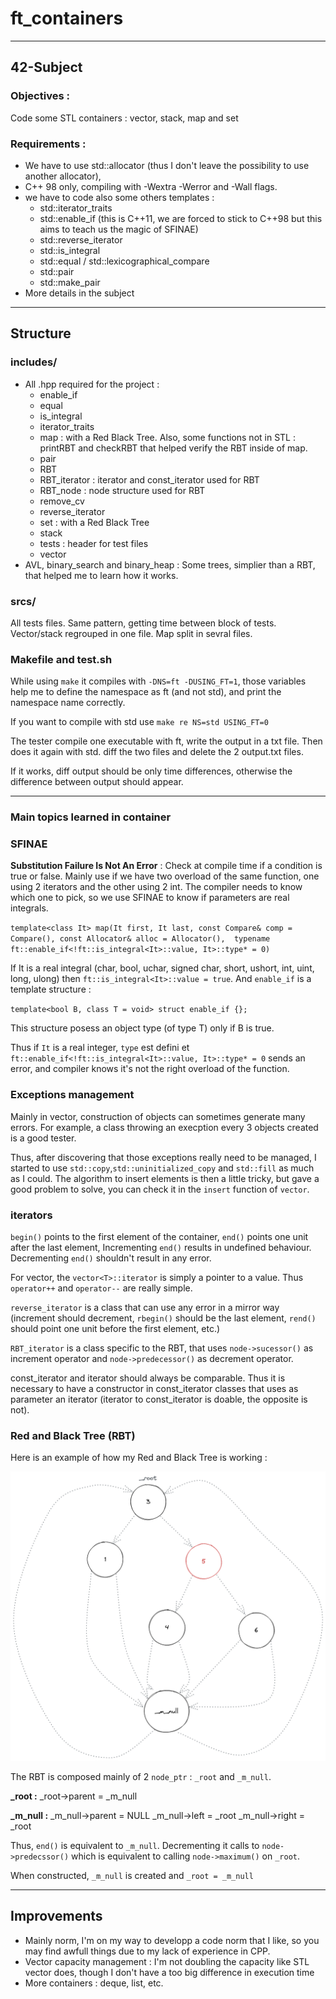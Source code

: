# ft_containers

---

## 42-Subject

### Objectives : 

Code some STL containers : vector, stack, map and set

### Requirements : 

* We have to use std::allocator (thus I don't leave the possibility to use another allocator), 
* C++ 98 only, compiling with -Wextra -Werror and -Wall flags.
* we have to code also some others templates :
   - std::iterator_traits
   - std::enable_if (this is C++11, we are forced to stick to C++98 but this aims to teach us the magic of SFINAE)
   - std::reverse_iterator
   - std::is_integral
   - std::equal / std::lexicographical_compare
   - std::pair
   - std::make_pair
* More details in the subject

---

## Structure

### includes/

* All .hpp required for the project :
   * enable_if
   * equal
   * is_integral
   * iterator_traits
   * map : with a Red Black Tree. Also, some functions not in STL : printRBT and checkRBT that helped verify the RBT inside of map.
   * pair
   * RBT
   * RBT_iterator : iterator and const_iterator used for RBT
   * RBT_node : node structure used for RBT
   * remove_cv
   * reverse_iterator
   * set : with a Red Black Tree
   * stack
   * tests : header for test files
   * vector
* AVL, binary_search and binary_heap : Some trees, simplier than a RBT, that helped me to learn how it works.

### srcs/

All tests files. Same pattern, getting time between block of tests. Vector/stack regrouped in one file. Map split in sevral files.

### Makefile and test.sh

While using `make` it compiles with `-DNS=ft -DUSING_FT=1`, those variables help me to define the namespace as ft (and not std), and print the namespace name correctly. 

If you want to compile with std use `make re NS=std USING_FT=0`

The tester compile one executable with ft, write the output in a txt file. Then does it again with std. diff the two files and delete the 2 output.txt files.

If it works, diff output should be only time differences, otherwise the difference between output should appear.
   
---

### Main topics learned in container

### SFINAE

**Substitution Failure Is Not An Error** : Check at compile time if a condition is true or false. Mainly use if we have two overload of the same function, one using 2 iterators and the other using 2 int. The compiler needs to know which one to pick, so we use SFINAE to know if parameters are real integrals.

`template<class It>
 map(It first, It last, const Compare& comp = Compare(), const Allocator& alloc = Allocator(), 
    typename ft::enable_if<!ft::is_integral<It>::value, It>::type* = 0)`
    
If It is a real integral (char, bool, uchar, signed  char, short, ushort, int, uint, long, ulong) then `ft::is_integral<It>::value = true`. And `enable_if` is a template structure :

`template<bool B, class T = void>
 struct enable_if {};`

This structure posess an object type (of type T) only if B is true.

Thus if `It` is a real integer, `type` est defini et `ft::enable_if<!ft::is_integral<It>::value, It>::type* = 0` sends an error, and compiler knows it's not the right overload of the function.

### Exceptions management

Mainly in vector, construction of objects can sometimes generate many errors. For example, a class throwing an execption every 3 objects created is a good tester.

Thus, after discovering that those exceptions really need to be managed, I started to use `std::copy`,`std::uninitialized_copy` and `std::fill` as much as I could. The algorithm to insert elements is then a little tricky, but gave a good problem to solve, you can check it in the `insert` function of `vector`.

### iterators

`begin()` points to the first element of the container, `end()` points one unit after the last element, Incrementing `end()` results in undefined behaviour. Decrementing `end()` shouldn't result in any error.

For vector, the `vector<T>::iterator` is simply a pointer to a value. Thus `operator++` and `operator--` are really simple. 

`reverse_iterator` is a class that can use any error in a mirror way (increment should decrement, `rbegin()` should be the last element, `rend()` should point one unit before the first element, etc.)

`RBT_iterator` is a class specific to the RBT, that uses `node->sucessor()` as increment operator and `node->predecessor()` as decrement operator.

const_iterator and iterator should always be comparable. Thus it is necessary to have a constructor in const_iterator classes that uses as parameter an iterator (iterator to const_iterator is doable, the opposite is not).

### Red and Black Tree (RBT)

Here is an example of how my Red and Black Tree is working :

![alt text](https://github.com/B-ki/ft_containers/blob/master/RBT%20example.png "RBT example")

The RBT is composed mainly of 2 `node_ptr` : `_root` and `_m_null`.

**_root :**
_root→parent = _m_null

**_m_null :**
_m_null→parent = NULL
_m_null→left = _root
_m_null→right = _root

Thus, `end()` is equivalent to `_m_null`. Decrementing it calls to `node->predecssor()` which is equivalent to calling `node->maximum()` on `_root`.

When constructed, `_m_null` is created and `_root = _m_null`

---

## Improvements

* Mainly norm, I'm on my way to developp a code norm that I like, so you may find awfull things due to my lack of experience in CPP.
* Vector capacity management : I'm not doubling the capacity like STL vector does, though I don't have a too big difference in execution time
* More containers : deque, list, etc.
